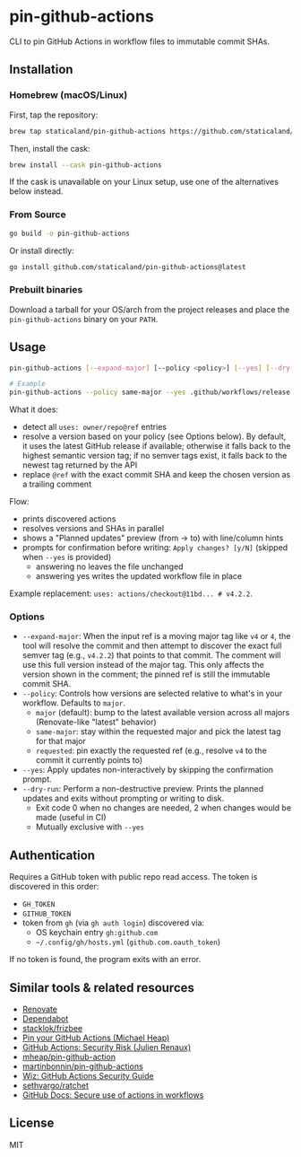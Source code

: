 # pin-github-actions

CLI to pin GitHub Actions in workflow files to immutable commit SHAs.

## Installation

### Homebrew (macOS/Linux)

First, tap the repository:

```bash
brew tap staticaland/pin-github-actions https://github.com/staticaland/pin-github-actions
```

Then, install the cask:

```bash
brew install --cask pin-github-actions
```

If the cask is unavailable on your Linux setup, use one of the alternatives below instead.

### From Source

```bash
go build -o pin-github-actions
```

Or install directly:

```bash
go install github.com/staticaland/pin-github-actions@latest
```

### Prebuilt binaries

Download a tarball for your OS/arch from the project releases and place the `pin-github-actions` binary on your `PATH`.

## Usage

```bash
pin-github-actions [--expand-major] [--policy <policy>] [--yes] [--dry-run] <workflow-file>

# Example
pin-github-actions --policy same-major --yes .github/workflows/release.yml
```

What it does:

- detect all `uses: owner/repo@ref` entries
- resolve a version based on your policy (see Options below). By default, it uses the latest GitHub release if available; otherwise it falls back to the highest semantic version tag; if no semver tags exist, it falls back to the newest tag returned by the API
- replace `@ref` with the exact commit SHA and keep the chosen version as a trailing comment

Flow:

- prints discovered actions
- resolves versions and SHAs in parallel
- shows a "Planned updates" preview (from → to) with line/column hints
- prompts for confirmation before writing: `Apply changes? [y/N]` (skipped when `--yes` is provided)
  - answering no leaves the file unchanged
  - answering yes writes the updated workflow file in place

Example replacement: `uses: actions/checkout@11bd... # v4.2.2`.

### Options

- `--expand-major`: When the input ref is a moving major tag like `v4` or `4`, the tool will resolve the commit and then attempt to discover the exact full semver tag (e.g., `v4.2.2`) that points to that commit. The comment will use this full version instead of the major tag. This only affects the version shown in the comment; the pinned ref is still the immutable commit SHA.
- `--policy`: Controls how versions are selected relative to what's in your workflow. Defaults to `major`.
  - `major` (default): bump to the latest available version across all majors (Renovate-like "latest" behavior)
  - `same-major`: stay within the requested major and pick the latest tag for that major
  - `requested`: pin exactly the requested ref (e.g., resolve `v4` to the commit it currently points to)
- `--yes`: Apply updates non-interactively by skipping the confirmation prompt.
- `--dry-run`: Perform a non-destructive preview. Prints the planned updates and exits without prompting or writing to disk.
  - Exit code 0 when no changes are needed, 2 when changes would be made (useful in CI)
  - Mutually exclusive with `--yes`

## Authentication

Requires a GitHub token with public repo read access. The token is discovered in this order:

- `GH_TOKEN`
- `GITHUB_TOKEN`
- token from `gh` (via `gh auth login`) discovered via:
  - OS keychain entry `gh:github.com`
  - `~/.config/gh/hosts.yml` (`github.com.oauth_token`)

If no token is found, the program exits with an error.

## Similar tools & related resources

- [Renovate](https://github.com/renovatebot/renovate)
- [Dependabot](https://github.com/dependabot/dependabot-core)
- [stacklok/frizbee](https://github.com/stacklok/frizbee)
- [Pin your GitHub Actions (Michael Heap)](https://michaelheap.com/pin-your-github-actions/)
- [GitHub Actions: Security Risk (Julien Renaux)](https://julienrenaux.fr/2019/12/20/github-actions-security-risk/)
- [mheap/pin-github-action](https://github.com/mheap/pin-github-action)
- [martinbonnin/pin-github-actions](https://github.com/martinbonnin/pin-github-actions)
- [Wiz: GitHub Actions Security Guide](https://www.wiz.io/blog/github-actions-security-guide)
- [sethvargo/ratchet](https://github.com/sethvargo/ratchet)
- [GitHub Docs: Secure use of actions in workflows](https://docs.github.com/en/actions/reference/security/secure-use)

## License

MIT
